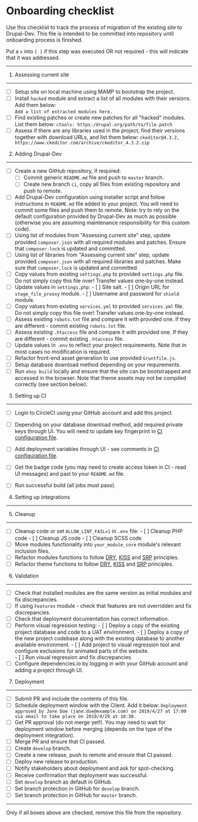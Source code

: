 Onboarding checklist
====================

Use this checklist to track the process of migration of the existing site 
to Drupal-Dev. This file is intended to be committed into repository until
onboarding process is finished. 

Put a `x` into `[ ]` if this step was executed OR not required - this will 
indicate that it was addressed.  

--------------------------------------------------------------------------------

1. Assessing current site
-------------------------
- [ ] Setup site on local machine using MAMP to bootstrap the project.
- [ ] Install `hacked` module and extract a list of all modules with their 
      versions. Add them below:      
      ```
      Add a list of extracted modules here.
      ```
- [ ] Find existing patches or create new patches for all "hacked" modules. List
      them below:
      ```
      ctools: https:/drupal.org/path/to/file.patch
      ```
- [ ] Assess if there are any libraries used in the project, find their 
      versions together with download URLs, and list them below:
      ```
      ckeditor@4.3.2, https://www.ckeditor.com/archive/ckeditor_4.3.2.zip
      ```             
      
2. Adding Drupal-Dev
--------------------     
- [ ] Create a new GitHub repository, if required:
    - [ ] Commit generic `README.md` file and push to `master` branch.
    - [ ] Create new branch `ci`, copy all files from existing repository and
          push to remote.    
- [ ] Add Drupal-Dev configuration using installer script and follow 
      instructions in `README.md` file added to your project. You will need to 
      commit some files and push them to remote. Note: try to rely on the 
      default configuration provided by Drupal-Dev as much as possible 
      (otherwise you are assuming maintenance responsibility for this custom 
      code).
- [ ] Using list of modules from "Assessing current site" step, update provided
      `composer.json` with all required modules and patches. Ensure that
      `composer.lock` is updated and committed.
- [ ] Using list of libraries from "Assessing current site" step, update 
      provided `composer.json` with all required libraries and patches. Make
      sure that `composer.lock` is updated and committed.
- [ ] Copy values from existing `settings.php` to provided `settings.php` file. 
      Do not simply copy this file over! Transfer values one-by-one instead.
- [ ] Update values in `settings.php`:
      - [ ] Site salt.
      - [ ] Origin URL for `stage_file_prooxy` module.
      - [ ] Username and password for `shield` module.                      
- [ ] Copy values from existing `services.yml` to provided `services.yml` file.
      Do not simply copy this file over! Transfer values one-by-one instead.
- [ ] Assess existing `robots.txt` file and compare it with provided one. If 
      they are different - commit existing `robots.txt` file.
- [ ] Assess existing `.htaccess` file and compare it with provided one. If 
      they are different - commit existing `.htaccess` file.                                                
- [ ] Update values in `.env` to reflect your project requirements. Note that
      in most cases no modification is required.
- [ ] Refactor front-end asset generation to use provided `Gruntfile.js`.      
- [ ] Setup database download method depending on your requirements.
- [ ] Run `ahoy build` locally and ensure that the site can be bootstrapped
      and accessed in the browser.
      Note that theme assets may not be compiled correctly (see section below). 

3. Setting up CI
--------------------     
- [ ] Login to CircleCI using your GitHub account and add this project.
- [ ] Depending on your database download method, add required private keys
      through UI. You will need to update key fingerprint in
      [CI configuration file](.circleci/config.yml). 
- [ ] Add deployment variables through UI - see comments in 
      [CI configuration file](.circleci/config.yml).                      
- [ ] Get the badge code (you may need to create access token in CI - read UI 
      messages) and past to your `README.md` file.
- [ ] Run successful build (all jobs must pass).       


4. Setting up integrations
---------------------------     


5. Cleanup
--------------------     
- [ ] Cleanup code or set `ALLOW_LINT_FAIL=1` in `.env` file:
      - [ ] Cleanup PHP code
      - [ ] Cleanup JS code
      - [ ] Cleanup SCSS code
- [ ] Move modules functionality into `your_module_core` module's relevant 
      inclusion files.
- [ ] Refactor modules functions to follow [DRY](https://en.wikipedia.org/wiki/Don%27t_repeat_yourself),
      [KISS](https://en.wikipedia.org/wiki/KISS_principle) and 
      [SRP](https://en.wikipedia.org/wiki/Single_responsibility_principle) 
      principles.       
- [ ] Refactor theme functions to follow [DRY](https://en.wikipedia.org/wiki/Don%27t_repeat_yourself),
      [KISS](https://en.wikipedia.org/wiki/KISS_principle) and 
      [SRP](https://en.wikipedia.org/wiki/Single_responsibility_principle) 
      principles.       

6. Validation
-------------
- [ ] Check that installed modules are the same version as initial modules and
      fix discrepancies. 
- [ ] If using `Features` module - check that features are not overridden and 
      fix discrepancies.
- [ ] Check that deployment documentation has correct information.
- [ ] Perform visual regression testing: 
      - [ ] Deploy a copy of the existing project database and code to a UAT 
            environment.
      - [ ] Deploy a copy of the new project codebase along with the existing
            database to another available environment.
      - [ ] Add project to visual regression tool and configure exclusions for 
            animated parts of the website.                       
      - [ ] Run visual regression and fix discrepancies.                       
- [ ] Configure dependencies.io by logging in with your GitHub account and 
      adding a project through UI. 

7. Deployment
-------------
- [ ] Submit PR and include the contents of this file.
- [ ] Schedule deployment window with the Client. Add it below:
      ```
      Deployment approved by Jane Doe (jane.doe@example.com) on 2019/4/27 at 17:00 
      via email to take place on 2019/4/29 at 18:30.
      ``` 
- [ ] Get PR approval (do not merge yet!). You may need to wait for deployment 
      window before merging (depends on the type of the deployment integration). 
- [ ] Merge PR and ensure that CI passed.
- [ ] Create `develop` branch.
- [ ] Create a new release, push to remote and ensure that CI passed.
- [ ] Deploy new release to production.
- [ ] Notify stakeholders about deployment and ask for spot-checking.
- [ ] Receive confirmation that deployment was successful.
- [ ] Set `develop` branch as default in GitHub.
- [ ] Set branch protection in GitHub for `develop` branch.
- [ ] Set branch protection in GitHub for `master` branch.

--------------------------------------------------------------------------------

Only if all boxes above are checked, remove this file from the repository.  
       
